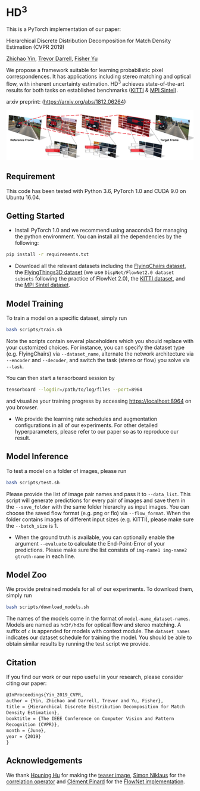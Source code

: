 # HD<sup>3</sup>

This is a PyTorch implementation of our paper:

Hierarchical Discrete Distribution Decomposition for Match Density Estimation (CVPR 2019)

[Zhichao Yin](http://zhichaoyin.me/), [Trevor Darrell](https://people.eecs.berkeley.edu/~trevor/), [Fisher Yu](https://www.yf.io/)

We propose a framework suitable for learning probabilistic pixel correspondences. It has applications including stereo matching and optical flow, with inherent uncertainty estimation. HD<sup>3</sup> achieves state-of-the-art results for both tasks on established benchmarks ([KITTI](http://www.cvlibs.net/datasets/kitti/index.php) & [MPI Sintel](http://sintel.is.tue.mpg.de/)).

arxiv preprint: (https://arxiv.org/abs/1812.06264)

<img src="misc/teaser.jpg" width="750">

## Requirement

This code has been tested with Python 3.6, PyTorch 1.0 and CUDA 9.0 on Ubuntu 16.04.

## Getting Started
- Install PyTorch 1.0 and we recommend using anaconda3 for managing the python environment. You can install all the dependencies by the following:
```bash
pip install -r requirements.txt
```
- Download all the relevant datasets including the [FlyingChairs dataset](https://lmb.informatik.uni-freiburg.de/resources/datasets/FlyingChairs.en.html), the [FlyingThings3D dataset](https://lmb.informatik.uni-freiburg.de/resources/datasets/SceneFlowDatasets.en.html) (we use ``DispNet/FlowNet2.0 dataset subsets`` following the practice of FlowNet 2.0), the [KITTI dataset](http://www.cvlibs.net/datasets/kitti/index.php), and the [MPI Sintel dataset](http://sintel.is.tue.mpg.de/).

## Model Training
To train a model on a specific dataset, simply run
```bash
bash scripts/train.sh
```
Note the scripts contain several placeholders which you should replace with your customized choices. For instance, you can specify the dataset type (e.g. FlyingChairs) via `--dataset_name`, alternate the network architecture via `--encoder` and `--decoder`, and switch the task (stereo or flow) you solve via `--task`.

You can then start a tensorboard session by
```bash
tensorboard --logdir=/path/to/log/files --port=8964
```
and visualize your training progress by accessing [https://localhost:8964](https://localhost:8964) on you browser.
- We provide the learning rate schedules and augmentation configurations in all of our experiments. For other detailed hyperparameters, please refer to our paper so as to reproduce our result.

## Model Inference
To test a model on a folder of images, please run
```bash
bash scripts/test.sh
```
Please provide the list of image pair names and pass it to `--data_list`. This script will generate predictions for every pair of images and save them in the `--save_folder` with the same folder hierarchy as input images. You can choose the saved flow format (e.g. png or flo) via `--flow_format`. When the folder contains images of different input sizes (e.g. KITTI), please make sure the `--batch_size` is 1.
- When the ground truth is available, you can optionally enable the argument `--evaluate` to calculate the End-Point-Error of your predictions. Please make sure the list consists of `img-name1 img-name2 gtruth-name` in each line.

## Model Zoo
We provide pretrained models for all of our experiments. To download them, simply run
```bash
bash scripts/download_models.sh
```
The names of the models come in the format of `model-name_dataset-names`. Models are named as `hd3f/hd3s` for optical flow and stereo matching. A suffix of `c` is appended for models with context module. The `dataset_names` indicates our dataset schedule for training the model. You should be able to obtain similar results by running the test script we provide.

## Citation
If you find our work or our repo useful in your research, please consider citing our paper:
```
@InProceedings{Yin_2019_CVPR,
author = {Yin, Zhichao and Darrell, Trevor and Yu, Fisher},
title = {Hierarchical Discrete Distribution Decomposition for Match Density Estimation},
booktitle = {The IEEE Conference on Computer Vision and Pattern Recognition (CVPR)},
month = {June},
year = {2019}
}
```

## Acknowledgements
We thank [Houning Hu](https://eborboihuc.github.io/) for making the [teaser image](https://github.com/ucbdrive/hd3/blob/master/misc/teaser.jpg), [Simon Niklaus](http://sniklaus.com/) for the [correlation operator](https://github.com/sniklaus/pytorch-pwc) and [Clément Pinard](http://perso.ensta.fr/~pinard/) for the [FlowNet implementation](https://github.com/ClementPinard/FlowNetPytorch).
